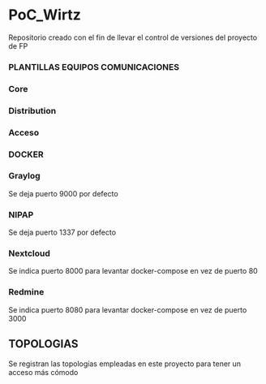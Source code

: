 # PoC_Wirtz
Repositorio creado con el fin de llevar el control de versiones del proyecto de FP

<h3>PLANTILLAS EQUIPOS COMUNICACIONES</h3>

<h3>Core</h3>


<h3>Distribution</h3>


<h3>Acceso</h3>



<h3>DOCKER</h3>

<h3>Graylog</h3>
Se deja puerto 9000 por defecto 

<h3>NIPAP</h3>
Se deja puerto 1337 por defecto 

<h3>Nextcloud</h3>
Se indica puerto 8000 para levantar docker-compose en vez de puerto 80

<h3>Redmine</h3>
Se indica puerto 8080 para levantar docker-compose en vez de puerto 3000

<h2>TOPOLOGIAS</h2>

Se registran las topologías empleadas en este proyecto para tener un acceso más cómodo
